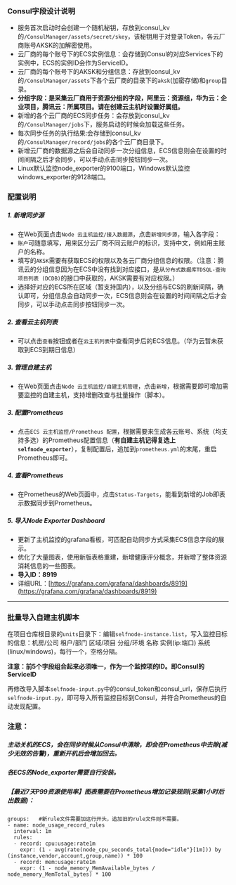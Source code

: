 ### Consul字段设计说明
- 服务首次启动时会创建一个随机秘钥，存放到consul_kv的`/ConsulManager/assets/secret/skey`，该秘钥用于对登录Token，各云厂商账号AKSK的加解密使用。
- 云厂商的每个账号下的ECS实例信息：会存储到Consul的对应Services下的实例中，ECS的实例ID会作为ServiceID。
- 云厂商的每个账号下的AKSK和分组信息：存放到consul_kv的`/ConsulManager/assets`下各个云厂商的目录下的`aksk`(加密存储)和`group`目录。
- **分组字段：是采集云厂商用于资源分组的字段，阿里云：资源组，华为云：企业项目，腾讯云：所属项目。请在创建云主机时设置好属组。**
- 新增的各个云厂商的ECS同步任务：会存放到consul_kv的`/ConsulManager/jobs`下，服务启动的时候会加载这些任务。
- 每次同步任务的执行结果:会存储到consul_kv的`/ConsulManager/record/jobs`的各个云厂商目录下。
- 新增云厂商的数据源之后会自动同步一次分组信息，ECS信息则会在设置的时间间隔之后才会同步，可以手动点击同步按钮同步一次。
- Linux默认监控node_exporter的9100端口，Windows默认监控windows_exporter的9128端口。

### 配置说明
##### 1. 新增同步源 
- 在Web页面点击`Node 云主机监控/接入数据源`，点击`新增同步源`，输入各字段：
- `账户`可随意填写，用来区分云厂商不同云账户的标识，支持中文，例如用主账户的名称。
- 填写的`AKSK`需要有获取ECS的权限以及各云厂商分组信息的权限。（注意：腾讯云的分组信息因为在ECS中没有找到对应接口，是从`分布式数据库TDSQL-查询项目列表 (DCDB)`的接口中获取的，AKSK需要有对应权限。）
- 选择好对应的ECS所在区域（暂支持国内），以及分组与ECS的刷新间隔，确认即可，分组信息会自动同步一次，ECS信息则会在设置的时间间隔之后才会同步，可以手动点击同步按钮同步一次。
##### 2. 查看云主机列表
- 可以点击`查看`按钮或者在`云主机列表`中查看同步后的ECS信息。（华为云暂未获取到ECS到期日信息）
##### 3. 管理自建主机
- 在Web页面点击`Node 云主机监控/自建主机管理`，点击`新增`，根据需要即可增加需要监控的自建主机，支持增删改查与批量操作（脚本）。
##### 3. 配置Prometheus
- 点击`ECS 云主机监控/Prometheus 配置`，根据需要来生成各云账号、系统（均支持多选）的Prometheus配置信息（**有自建主机记得复选上`selfnode_exporter`**），复制配置后，追加到`prometheus.yml`的末尾，重启Prometheus即可。
##### 4. 查看Prometheus
- 在Prometheus的Web页面中，点击`Status-Targets`，能看到新增的Job即表示数据同步到Prometheus。
##### 5. 导入Node Exporter Dashboard
- 更新了主机监控的grafana看板，可匹配自动同步方式采集ECS信息字段的展示。
- 优化了大量图表，使用新版表格重建，新增健康评分概念，并新增了整体资源消耗信息的一些图表。
- **导入ID：8919**
- 详细URL：[https://grafana.com/grafana/dashboards/8919](https://grafana.com/grafana/dashboards/8919)

---

### 批量导入自建主机脚本

在项目仓库根目录的`units`目录下：编辑`selfnode-instance.list`，写入监控目标的信息：机房/公司 租户/部门 区域/项目 分组/环境 名称 实例(ip:端口) 系统(linux/windows)，每行一个，空格分隔。

**注意：前5个字段组合起来必须唯一，作为一个监控项的ID。即Consul的ServiceID**

再修改导入脚本`selfnode-input.py`中的consul_token和consul_url，保存后执行`selfnode-input.py`，即可导入所有监控目标到Consul，并符合Prometheus的自动发现配置。

### 注意：

##### 主动关机的ECS，会在同步时候从Consul中清除，即会在Prometheus中去除(减少无效的告警)，重新开机后会增加回去。
##### 各ECS的Node_exporter需要自行安装。
##### 【最近7天P99资源使用率】图表需要在Prometheus增加记录规则(采集1小时后出数据)：
```
groups:   #新rule文件需要加这行开头，追加旧的rule文件则不需要。
- name: node_usage_record_rules
  interval: 1m
  rules:
  - record: cpu:usage:rate1m
    expr: (1 - avg(rate(node_cpu_seconds_total{mode="idle"}[1m])) by (instance,vendor,account,group,name)) * 100
  - record: mem:usage:rate1m
    expr: (1 - node_memory_MemAvailable_bytes / node_memory_MemTotal_bytes) * 100
```

